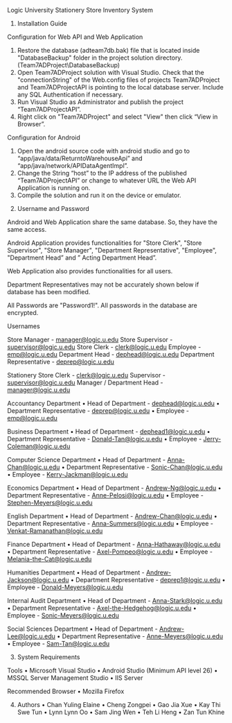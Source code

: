 Logic University Stationery Store Inventory System

1) Installation Guide

Configuration for Web API and Web Application

1.	Restore the database (adteam7db.bak) file that is located inside "DatabaseBackup" folder in the project solution directory. (Team7ADProject\DatabaseBackup)
2.	Open Team7ADProject solution with Visual Studio. Check that the "connectionString" of the Web.config files of projects Team7ADProject and Team7ADProjectAPI is pointing to the local database server. Include any SQL Authentication if necessary.
3.	Run Visual Studio as Administrator and publish the project “Team7ADProjectAPI”.
4.	Right click on "Team7ADProject" and select "View" then click “View in Browser”.

Configuration for Android

1.	Open the android source code with android studio and go to “app/java/data/ReturntoWarehouseApi” and “app/java/network/APIDataAgentImpl”.
2.	Change the String “host” to the IP address of the published “Team7ADProjectAPI” or change to whatever URL the Web API Application is running on.
3.	Compile the solution and run it on the device or emulator.

2) Username and Password

Android and Web Application share the same database. So, they have the same access.

Android Application provides functionalities for "Store Clerk", "Store Supervisor", "Store Manager", "Department Representative", "Employee", "Department Head” and ” Acting Department Head”.

Web Application also provides functionalities for all users.

Department Representatives may not be accurately shown below if database has been modified.

All Passwords are "Password1!". All passwords in the database are encrypted.

Usernames

Store Manager			          - 	manager@logic.u.edu
Store Supervisor			      - 	supervisor@logic.u.edu
Store Clerk				          - 	clerk@logic.u.edu
Employee				            - 	emp@logic.u.edu
Department Head			        - 	dephead@logic.u.edu
Department Representative	  - 	deprep@logic.u.edu

Stationery Store
Clerk					            -	 clerk@logic.u.edu
Supervisor				        - 	supervisor@logic.u.edu
Manager / Department Head	-	manager@logic.u.edu

Accountancy Department
•	Head of Department 		    -	 dephead@logic.u.edu
•	Department Representative	-	 deprep@logic.u.edu
•	Employee 				          -	 emp@logic.u.edu

Business Department
•	Head of Department 		    -	dephead1@logic.u.edu
•	Department Representative	-	Donald-Tan@logic.u.edu 
•	Employee 				          -	Jerry-Coleman@logic.u.edu

Computer Science Department
•	Head of Department 		    -	Anna-Chan@logic.u.edu 
•	Department Representative	-	Sonic-Chan@logic.u.edu
•	Employee 				          -	Kerry-Jackman@logic.u.edu

Economics Department
•	Head of Department 		    -	Andrew-Ng@logic.u.edu
•	Department Representative	-	Anne-Pelosi@logic.u.edu
•	Employee 				          -	Stephen-Meyers@logic.u.edu

English Department
•	Head of Department 		    -	Andrew-Chan@logic.u.edu
•	Department Representative -	Anna-Summers@logic.u.edu
•	Employee                  -	Venkat-Ramanathan@logic.u.edu

Finance Department
•	Head of Department 		    - Anna-Hathaway@logic.u.edu
•	Department Representative	- Axel-Pompeo@logic.u.edu
•	Employee 				          - Melania-the-Cat@logic.u.edu

Humanities Department
•	Head of Department 		    - Andrew-Jackson@logic.u.edu
•	Department Representative	- 	deprep1@logic.u.edu
•	Employee 				          - Donald-Meyers@logic.u.edu

Internal Audit Department
•	Head of Department        - Anna-Stark@logic.u.edu
•	Department Representative - Axel-the-Hedgehog@logic.u.edu
•	Employee                  - Sonic-Meyers@logic.u.edu

Social Sciences Department
•	Head of Department        - Andrew-Lee@logic.u.edu
•	Department Representative - Anne-Meyers@logic.u.edu
•	Employee                  - Sam-Tan@logic.u.edu

3) System Requirements

Tools
•	Microsoft Visual Studio
•	Android Studio (Minimum API level 26)
•	MSSQL Server Management Studio
•	IIS Server

Recommended Browser 
•	Mozilla Firefox

4) Authors
•	Chan Yuling Elaine 
•	Cheng Zongpei 
•	Gao Jia Xue 
•	Kay Thi Swe Tun	
•	Lynn Lynn Oo 
•	Sam Jing Wen 
•	Teh Li Heng 
•	Zan Tun Khine

